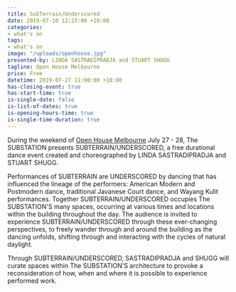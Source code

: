 ```yaml
---
title: SubTerrain/Underscored
date: 2019-07-10 12:23:00 +10:00
categories:
- what's on
tags:
- what's on
image: "/uploads/openhouse.jpg"
presented-by: LINDA SASTRADIPRADJA and STUART SHUGG
tagline: Open House Melbourne
price: Free
datetime: 2019-07-27 11:00:00 +10:00
has-closing-event: true
has-start-time: true
is-single-date: false
is-list-of-dates: true
is-opening-hours-time: true
is-single-time-duration: true
---
```


During the weekend of [Open House Melbourne](https://www.openhousemelbourne.org/melbourne/the-weekend-july-2019/) July 27 - 28, The SUBSTATION presents SUBTERRAIN/UNDERSCORED, a free durational dance event created and choreographed by LINDA SASTRADIPRADJA and STUART SHUGG. 

Performances of SUBTERRAIN are UNDERSCORED by dancing that has influenced the lineage of the performers: American Modern and Postmodern dance, traditional Javanese Court dance, and Wayang Kulit performances.
Together SUBTERRAIN/UNDERSCORED occupies The SUBSTATION'S many spaces, occurring at various times and locations within the building throughout the day. The audience is invited to experience SUBTERRAIN/UNDERSCORED through these ever-changing perspectives, to freely wander through and around the building as the dancing unfolds, shifting through and interacting with the cycles of natural daylight.

Through SUBTERRAIN/UNDERSCORED, SASTRADIPRADJA and  SHUGG will curate spaces within The SUBSTATION'S architecture to provoke a reconsideration of how, when and where it is possible to experience performed work.